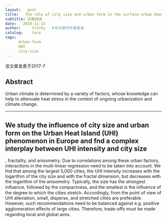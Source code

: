 ```yaml
---
layout:   post
title:   The role of city size and urban form in the surface urban heat island
subtitle: 文献阅读  
date:   2018-11-13
author:     tttchy   #写文章的作者是谁
catalog:    ture
tags:    
      Urban-form
      UHI 
      City-size
---
```


该文章发表于2017-7

## Abstract
 
Urban climate is determined by a variety of factors, whose knowledge can help to attenuate heat stress in the context of ongoing urbanization and climate change. 

----------- 
We study the inﬂuence of city size and urban form on the Urban Heat Island (UHI) phenomenon in Europe and fnd a complex interplay between UHI intensity and city size
----------
, fractality, and anisometry. Due to correlations among these urban factors, interactions in the multi-linear regression need to be taken into account. We fnd that among the largest 5,000 cities, the UHI intensity increases with the logarithm of the city size and with the fractal dimension, but decreases with the logarithm of the anisometry. Typically, the size has the strongest inﬂuence, followed by the compactness, and the smallest is the inﬂuence of the degree to which the cities stretch. Accordingly, from the point of view of UHI alleviation, small, disperse, and stretched cities are preferable. However, such recommendations need to be balanced against e.g. positive agglomeration eﬀects of large cities. Therefore, trade-oﬀs must be made regarding local and global aims.
